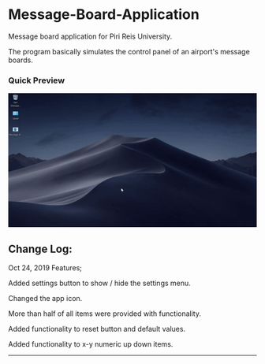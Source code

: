 # Message-Board-Application
Message board application for Piri Reis University.

The program basically simulates the control panel of an airport's message boards.

### Quick Preview
![Message-Board-Application](https://raw.githubusercontent.com/MertKRC/Message-Board-Application/master/Github/message-board-application.gif?token=ALMLKIFWAOBC2UWCY3KDOD26AJ2ZA)

Change Log:
-------------------------------
Oct 24, 2019 Features;

Added settings button to show / hide the settings menu.

Changed the app icon.

More than half of all items were provided with functionality.

Added functionality to reset button and default values.

Added functionality to x-y numeric up down items.

-------------------------------
